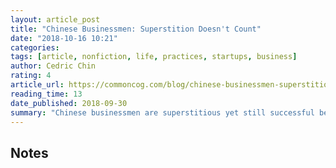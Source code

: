 ```yaml
---
layout: article_post
title: "Chinese Businessmen: Superstition Doesn't Count"
date: "2018-10-16 10:21"
categories:
tags: [article, nonfiction, life, practices, startups, business]
author: Cedric Chin
rating: 4
article_url: https://commoncog.com/blog/chinese-businessmen-superstition-doesnt-count/
reading_time: 13
date_published: 2018-09-30
summary: "Chinese businessmen are superstitious yet still successful because maybe 'rationality' isn't all that."
---
```


## Notes
